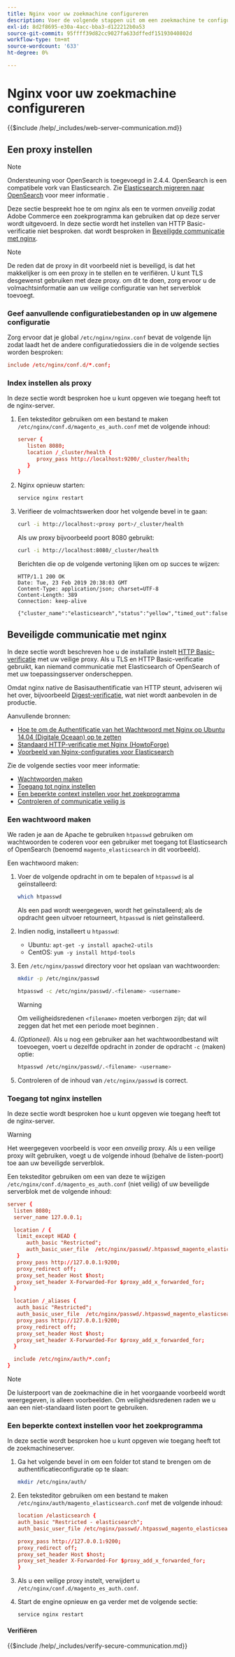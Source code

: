```yaml
---
title: Nginx voor uw zoekmachine configureren
description: Voer de volgende stappen uit om een zoekmachine te configureren met de Nginx-webserver voor installaties in de bedrijfsruimten van Adobe Commerce en Magento Open Source.
exl-id: 8d2f8695-e30a-4acc-bba3-d122212b0a53
source-git-commit: 95ffff39d82cc9027fa633dffedf15193040802d
workflow-type: tm+mt
source-wordcount: '633'
ht-degree: 0%

---
```


# Nginx voor uw zoekmachine configureren

{{$include /help/_includes/web-server-communication.md}}

## Een proxy instellen

>[!NOTE]
>
>Ondersteuning voor OpenSearch is toegevoegd in 2.4.4. OpenSearch is een compatibele vork van Elasticsearch. Zie [Elasticsearch migreren naar OpenSearch](../../../upgrade/prepare/opensearch-migration.md) voor meer informatie .

Deze sectie bespreekt hoe te om nginx als een te vormen *onveilig* zodat Adobe Commerce een zoekprogramma kan gebruiken dat op deze server wordt uitgevoerd. In deze sectie wordt het instellen van HTTP Basic-verificatie niet besproken. dat wordt besproken in [Beveiligde communicatie met nginx](#secure-communication-with-nginx).

>[!NOTE]
>
>De reden dat de proxy in dit voorbeeld niet is beveiligd, is dat het makkelijker is om een proxy in te stellen en te verifiëren. U kunt TLS desgewenst gebruiken met deze proxy. om dit te doen, zorg ervoor u de volmachtsinformatie aan uw veilige configuratie van het serverblok toevoegt.

### Geef aanvullende configuratiebestanden op in uw algemene configuratie

Zorg ervoor dat je global `/etc/nginx/nginx.conf` bevat de volgende lijn zodat laadt het de andere configuratiedossiers die in de volgende secties worden besproken:

```conf
include /etc/nginx/conf.d/*.conf;
```

### Index instellen als proxy

In deze sectie wordt besproken hoe u kunt opgeven wie toegang heeft tot de nginx-server.

1. Een teksteditor gebruiken om een bestand te maken `/etc/nginx/conf.d/magento_es_auth.conf` met de volgende inhoud:

   ```conf
   server {
      listen 8080;
      location /_cluster/health {
         proxy_pass http://localhost:9200/_cluster/health;
      }
   }
   ```

1. Nginx opnieuw starten:

   ```bash
   service nginx restart
   ```

1. Verifieer de volmachtswerken door het volgende bevel in te gaan:

   ```bash
   curl -i http://localhost:<proxy port>/_cluster/health
   ```

   Als uw proxy bijvoorbeeld poort 8080 gebruikt:

   ```bash
   curl -i http://localhost:8080/_cluster/health
   ```

   Berichten die op de volgende vertoning lijken om op succes te wijzen:

   ```terminal
   HTTP/1.1 200 OK
   Date: Tue, 23 Feb 2019 20:38:03 GMT
   Content-Type: application/json; charset=UTF-8
   Content-Length: 389
   Connection: keep-alive
   
   {"cluster_name":"elasticsearch","status":"yellow","timed_out":false,"number_of_nodes":1,"number_of_data_nodes":1,"active_primary_shards":5,"active_shards":5,"relocating_shards":0,"initializing_shards":0,"unassigned_shards":5,"delayed_unassigned_shards":0,"number_of_pending_tasks":0,"number_of_in_flight_fetch":0,"task_max_waiting_in_queue_millis":0,"active_shards_percent_as_number":50.0}
   ```

## Beveiligde communicatie met nginx

In deze sectie wordt beschreven hoe u de installatie instelt [HTTP Basic-verificatie](https://nginx.org/en/docs/http/ngx_http_auth_basic_module.html) met uw veilige proxy. Als u TLS en HTTP Basic-verificatie gebruikt, kan niemand communicatie met Elasticsearch of OpenSearch of met uw toepassingsserver onderscheppen.

Omdat nginx native de Basisauthentificatie van HTTP steunt, adviseren wij het over, bijvoorbeeld [Digest-verificatie](https://www.nginx.com/resources/wiki/modules/auth_digest/), wat niet wordt aanbevolen in de productie.

Aanvullende bronnen:

* [Hoe te om de Authentificatie van het Wachtwoord met Nginx op Ubuntu 14.04 (Digitale Oceaan) op te zetten](https://www.digitalocean.com/community/tutorials/how-to-set-up-password-authentication-with-nginx-on-ubuntu-14-04)
* [Standaard HTTP-verificatie met Nginx (HowtoForge)](https://www.howtoforge.com/basic-http-authentication-with-nginx)
* [Voorbeeld van Nginx-configuraties voor Elasticsearch](https://gist.github.com/karmi/b0a9b4c111ed3023a52d)

Zie de volgende secties voor meer informatie:

* [Wachtwoorden maken](#create-a-password)
* [Toegang tot nginx instellen](#set-up-access-to-nginx)
* [Een beperkte context instellen voor het zoekprogramma](#set-up-a-restricted-context-for-the-search-engine)
* [Controleren of communicatie veilig is](#secure-communication-with-nginx)

### Een wachtwoord maken

We raden je aan de Apache te gebruiken `htpasswd` gebruiken om wachtwoorden te coderen voor een gebruiker met toegang tot Elasticsearch of OpenSearch (benoemd `magento_elasticsearch` in dit voorbeeld).

Een wachtwoord maken:

1. Voer de volgende opdracht in om te bepalen of `htpasswd` is al geïnstalleerd:

   ```bash
   which htpasswd
   ```

   Als een pad wordt weergegeven, wordt het geïnstalleerd; als de opdracht geen uitvoer retourneert, `htpasswd` is niet geïnstalleerd.

1. Indien nodig, installeert u `htpasswd`:

   * Ubuntu: `apt-get -y install apache2-utils`
   * CentOS: `yum -y install httpd-tools`

1. Een `/etc/nginx/passwd` directory voor het opslaan van wachtwoorden:

   ```bash
   mkdir -p /etc/nginx/passwd
   ```

   ```bash
   htpasswd -c /etc/nginx/passwd/.<filename> <username>
   ```

   >[!WARNING]
   >
   >Om veiligheidsredenen `<filename>` moeten verborgen zijn; dat wil zeggen dat het met een periode moet beginnen .

1. *(Optioneel).* Als u nog een gebruiker aan het wachtwoordbestand wilt toevoegen, voert u dezelfde opdracht in zonder de opdracht `-c` (maken) optie:

   ```bash
   htpasswd /etc/nginx/passwd/.<filename> <username>
   ```

1. Controleren of de inhoud van `/etc/nginx/passwd` is correct.

### Toegang tot nginx instellen

In deze sectie wordt besproken hoe u kunt opgeven wie toegang heeft tot de nginx-server.

>[!WARNING]
>
>Het weergegeven voorbeeld is voor een *onveilig* proxy. Als u een veilige proxy wilt gebruiken, voegt u de volgende inhoud (behalve de listen-poort) toe aan uw beveiligde serverblok.

Een teksteditor gebruiken om een van deze te wijzigen `/etc/nginx/conf.d/magento_es_auth.conf` (niet veilig) of uw beveiligde serverblok met de volgende inhoud:

```conf
server {
  listen 8080;
  server_name 127.0.0.1;

  location / {
   limit_except HEAD {
      auth_basic "Restricted";
      auth_basic_user_file  /etc/nginx/passwd/.htpasswd_magento_elasticsearch;
   }
   proxy_pass http://127.0.0.1:9200;
   proxy_redirect off;
   proxy_set_header Host $host;
   proxy_set_header X-Forwarded-For $proxy_add_x_forwarded_for;
  }

  location /_aliases {
   auth_basic "Restricted";
   auth_basic_user_file  /etc/nginx/passwd/.htpasswd_magento_elasticsearch;
   proxy_pass http://127.0.0.1:9200;
   proxy_redirect off;
   proxy_set_header Host $host;
   proxy_set_header X-Forwarded-For $proxy_add_x_forwarded_for;
  }

  include /etc/nginx/auth/*.conf;
}
```

>[!NOTE]
>
>De luisterpoort van de zoekmachine die in het voorgaande voorbeeld wordt weergegeven, is alleen voorbeelden. Om veiligheidsredenen raden we u aan een niet-standaard listen poort te gebruiken.

### Een beperkte context instellen voor het zoekprogramma

In deze sectie wordt besproken hoe u kunt opgeven wie toegang heeft tot de zoekmachineserver.

1. Ga het volgende bevel in om een folder tot stand te brengen om de authentificatieconfiguratie op te slaan:

   ```bash
   mkdir /etc/nginx/auth/
   ```

1. Een teksteditor gebruiken om een bestand te maken `/etc/nginx/auth/magento_elasticsearch.conf` met de volgende inhoud:

   ```conf
   location /elasticsearch {
   auth_basic "Restricted - elasticsearch";
   auth_basic_user_file /etc/nginx/passwd/.htpasswd_magento_elasticsearch;
   
   proxy_pass http://127.0.0.1:9200;
   proxy_redirect off;
   proxy_set_header Host $host;
   proxy_set_header X-Forwarded-For $proxy_add_x_forwarded_for;
   }
   ```

1. Als u een veilige proxy instelt, verwijdert u `/etc/nginx/conf.d/magento_es_auth.conf`.
1. Start de engine opnieuw en ga verder met de volgende sectie:

   ```bash
   service nginx restart
   ```

#### Verifiëren

{{$include /help/_includes/verify-secure-communication.md}}
